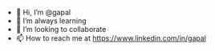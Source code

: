 - 👋 Hi, I’m @gapal
- 🌱 I’m always learning
- 💞️ I’m looking to collaborate
- 📫 How to reach me at https://www.linkedin.com/in/gapal


